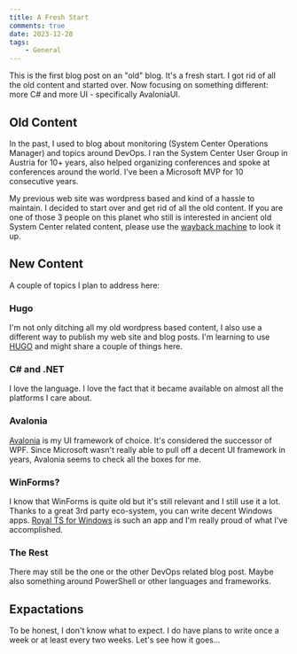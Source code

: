 ```yaml
---
title: A Fresh Start
comments: true
date: 2023-12-28
tags: 
    - General
---
```


This is the first blog post on an "old" blog. It's a fresh start. I got rid of all the old content and started over. Now focusing on something different: more C# and more UI - specifically AvaloniaUI.

<!--more-->

## Old Content
In the past, I used to blog about monitoring (System Center Operations Manager) and topics around DevOps. I ran the System Center User Group in Austria for 10+ years, also helped organizing conferences and spoke at conferences around the world. I've been a Microsoft MVP for 10 consecutive years. 

My previous web site was wordpress based and kind of a hassle to maintain. I decided to start over and get rid of all the old content. If you are one of those 3 people on this planet who still is interested in ancient old System Center related content, please use the [wayback machine](https://web.archive.org/web/20231112233101/https://code4ward.net/) to look it up.

## New Content
A couple of topics I plan to address here:

### Hugo
I'm not only ditching all my old wordpress based content, I also use a different way to publish my web site and blog posts. I'm learning to use [HUGO](https://gohugo.io/) and might share a couple of things here.

### C# and .NET
I love the language. I love the fact that it became available on almost all the platforms I care about.

### Avalonia
[Avalonia](https://avaloniaui.net/) is my UI framework of choice. It's considered the successor of WPF. Since Microsoft wasn't really able to pull off a decent UI framework in years, Avalonia seems to check all the boxes for me.

### WinForms?
I know that WinForms is quite old but it's still relevant and I still use it a lot. Thanks to a great 3rd party eco-system, you can write decent Windows apps. [Royal TS for Windows](https://royalapps.com/ts/win/features) is such an app and I'm really proud of what I've accomplished.

### The Rest
There may still be the one or the other DevOps related blog post. Maybe also something around PowerShell or other languages and frameworks.

## Expactations
To be honest, I don't know what to expect. I do have plans to write once a week or at least every two weeks. Let's see how it goes...